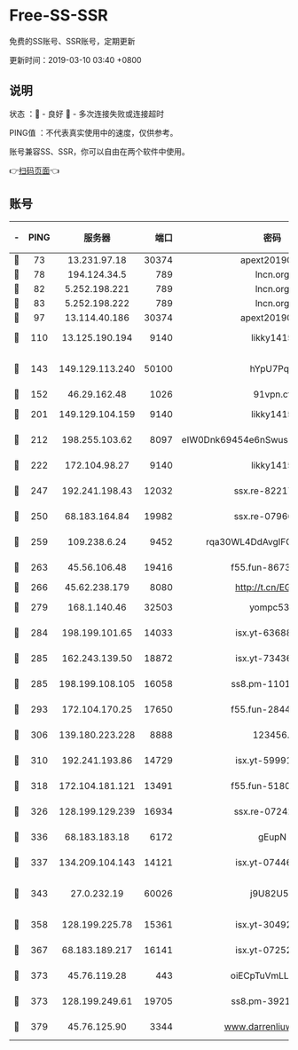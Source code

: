 # Free-SS-SSR

免费的SS账号、SSR账号，定期更新

更新时间：2019-03-10 03:40 +0800

## 说明

状态     ：🙂 - 良好 🙁 - 多次连接失败或连接超时

PING值   ：不代表真实使用中的速度，仅供参考。

账号兼容SS、SSR，你可以自由在两个软件中使用。

👉[扫码页面](https://liesauer.github.io/Free-SS-SSR/)👈

## 账号

|-|PING|服务器|端口|密码|加密方式|区域|
|:----:|:----:|:-----:|-----:|:----:|:----:|:----:|
|🙂|73|13.231.97.18|30374|apext2019006|chacha20|JP|
|🙂|78|194.124.34.5|789|lncn.org|rc4|JP|
|🙂|82|5.252.198.221|789|lncn.org|rc4|JP|
|🙂|83|5.252.198.222|789|lncn.org|rc4|JP|
|🙂|97|13.114.40.186|30374|apext2019006|chacha20|JP|
|🙂|110|13.125.190.194|9140|likky1415|aes-256-cfb|KR|
|🙂|143|149.129.113.240|50100|hYpU7PqP|chacha20-ietf-poly1305|CN|
|🙂|152|46.29.162.48|1026|91vpn.cf|rc4-md5|RU|
|🙂|201|149.129.104.159|9140|likky1415|aes-256-cfb|HK|
|🙂|212|198.255.103.62|8097|eIW0Dnk69454e6nSwuspv9DmS201tQ0D|aes-256-cfb|US|
|🙂|222|172.104.98.27|9140|likky1415|aes-256-cfb|JP|
|🙂|247|192.241.198.43|12032|ssx.re-82217458|aes-256-cfb|US|
|🙂|250|68.183.164.84|19982|ssx.re-07966626|aes-256-cfb|US|
|🙂|259|109.238.6.24|9452|rqa30WL4DdAvgIFG6Fs3znzTa|aes-256-cfb|FR|
|🙂|263|45.56.106.48|19416|f55.fun-86730794|aes-256-cfb|US|
|🙂|266|45.62.238.179|8080|http://t.cn/EGJIyrl|rc4-md5|CA|
|🙂|279|168.1.140.46|32503|yompc535|aes-256-cfb|AU|
|🙂|284|198.199.101.65|14033|isx.yt-63688704|aes-256-cfb|US|
|🙂|285|162.243.139.50|18872|isx.yt-73436373|aes-256-cfb|US|
|🙂|285|198.199.108.105|16058|ss8.pm-11016840|aes-256-cfb|US|
|🙂|293|172.104.170.25|17650|f55.fun-28443549|aes-256-cfb|SG|
|🙂|306|139.180.223.228|8888|123456..|aes-256-cfb|JP|
|🙂|310|192.241.193.86|14729|isx.yt-59991842|aes-256-cfb|US|
|🙂|318|172.104.181.121|13491|f55.fun-51808653|aes-256-cfb|SG|
|🙂|326|128.199.129.239|16934|ssx.re-07242436|aes-256-cfb|SG|
|🙂|336|68.183.183.18|6172|gEupN|aes-256-cfb|SG|
|🙂|337|134.209.104.143|14121|isx.yt-07446427|aes-256-cfb|SG|
|🙂|343|27.0.232.19|60026|j9U82U53|xchacha20-ietf-poly1305|HK|
|🙂|358|128.199.225.78|15361|isx.yt-30492264|aes-256-cfb|SG|
|🙂|367|68.183.189.217|16141|isx.yt-07252342|aes-256-cfb|SG|
|🙂|373|45.76.119.28|443|oiECpTuVmLLxk4Ts|aes-256-cfb|AU|
|🙂|373|128.199.249.61|19705|ss8.pm-39219845|aes-256-cfb|SG|
|🙂|379|45.76.125.90|3344|www.darrenliuwei.com|aes-256-cfb|AU|
